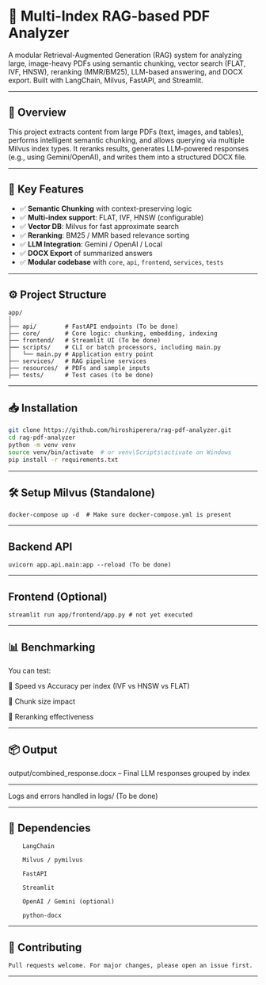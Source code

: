 # 📄 Multi-Index RAG-based PDF Analyzer

A modular Retrieval-Augmented Generation (RAG) system for analyzing large, image-heavy PDFs using semantic chunking, vector search (FLAT, IVF, HNSW), reranking (MMR/BM25), LLM-based answering, and DOCX export. Built with LangChain, Milvus, FastAPI, and Streamlit.

---

## 🚀 Overview

This project extracts content from large PDFs (text, images, and tables), performs intelligent semantic chunking, and allows querying via multiple Milvus index types. It reranks results, generates LLM-powered responses (e.g., using Gemini/OpenAI), and writes them into a structured DOCX file.

---

## 🧠 Key Features

- ✅ **Semantic Chunking** with context-preserving logic
- ✅ **Multi-index support**: FLAT, IVF, HNSW (configurable)
- ✅ **Vector DB**: Milvus for fast approximate search
- ✅ **Reranking**: BM25 / MMR based relevance sorting
- ✅ **LLM Integration**: Gemini / OpenAI / Local
- ✅ **DOCX Export** of summarized answers
- ✅ **Modular codebase** with `core`, `api`, `frontend`, `services`, `tests`

---

## ⚙️ Project Structure
```
app/
│
├── api/        # FastAPI endpoints (To be done)
├── core/       # Core logic: chunking, embedding, indexing
├── frontend/   # Streamlit UI (To be done)
├── scripts/    # CLI or batch processors, including main.py
│   └── main.py # Application entry point
├── services/   # RAG pipeline services
├── resources/  # PDFs and sample inputs
├── tests/      # Test cases (to be done)
```

---

## 📥 Installation

```bash
git clone https://github.com/hiroshiperera/rag-pdf-analyzer.git
cd rag-pdf-analyzer
python -m venv venv
source venv/bin/activate  # or venv\Scripts\activate on Windows
pip install -r requirements.txt
```
---
## 🛠️ Setup Milvus (Standalone)
```
docker-compose up -d  # Make sure docker-compose.yml is present
```


---
## Backend API
```
uvicorn app.api.main:app --reload (To be done)
```
---
## Frontend (Optional)
```
streamlit run app/frontend/app.py # not yet executed

```
---
## 📊 Benchmarking
You can test:

🔹 Speed vs Accuracy per index (IVF vs HNSW vs FLAT)

🔹 Chunk size impact

🔹 Reranking effectiveness

---
## 📦 Output
output/combined_response.docx – Final LLM responses grouped by index

---
Logs and errors handled in logs/ (To be done)

---

## 🧩 Dependencies
        LangChain

        Milvus / pymilvus

        FastAPI

        Streamlit

        OpenAI / Gemini (optional)

        python-docx
        
---
## 🙌 Contributing

    Pull requests welcome. For major changes, please open an issue first.

---